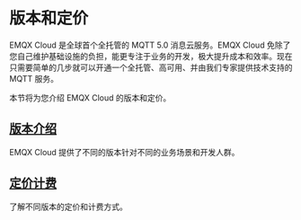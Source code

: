 # 版本和定价

EMQX Cloud 是全球首个全托管的 MQTT 5.0 消息云服务。EMQX Cloud 免除了您自己维护基础设施的负担，能更专注于业务的开发，极大提升成本和效率。现在只需要简单的几步就可以开通一个全托管、高可用、并由我们专家提供技术支持的 MQTT 服务。

本节将为您介绍 EMQX Cloud 的版本和定价。

## [版本介绍](./plans.md)

EMQX Cloud 提供了不同的版本针对不同的业务场景和开发人群。


## [定价计费](./pricing.md)

了解不同版本的定价和计费方式。